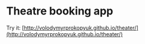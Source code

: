 # Theatre booking app
Try it: [http://volodymyrprokopyuk.github.io/theater/](http://volodymyrprokopyuk.github.io/theater/)
